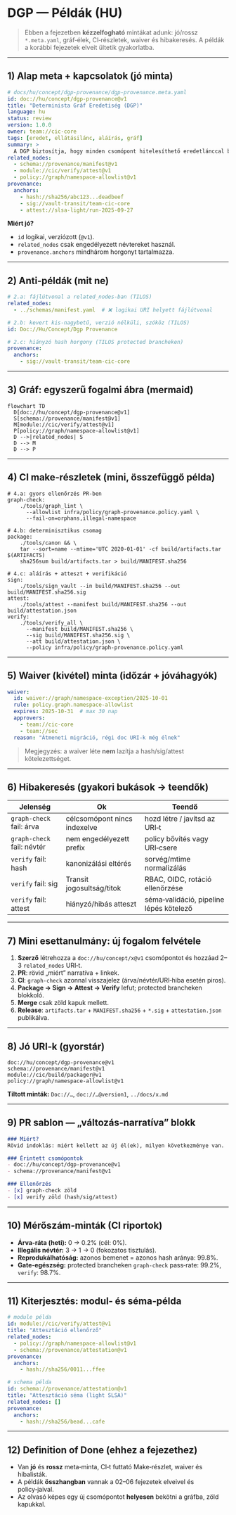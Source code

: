 # DGP — Példák (HU)

> Ebben a fejezetben **kézzelfogható** mintákat adunk: jó/rossz `*.meta.yaml`, gráf‑élek, CI‑részletek, waiver és hibakeresés. A példák a korábbi fejezetek elveit ültetik gyakorlatba.

---

## 1) Alap meta + kapcsolatok (jó minta)

```yaml
# docs/hu/concept/dgp-provenance/dgp-provenance.meta.yaml
id: doc://hu/concept/dgp-provenance@v1
title: "Determinista Gráf Eredetiség (DGP)"
language: hu
status: review
version: 1.0.0
owner: team://cic-core
tags: [eredet, ellátásilánc, aláírás, gráf]
summary: >
  A DGP biztosítja, hogy minden csomópont hitelesíthető eredetlánccal bírjon.
related_nodes:
  - schema://provenance/manifest@v1
  - module://cic/verify/attest@v1
  - policy://graph/namespace-allowlist@v1
provenance:
  anchors:
    - hash://sha256/abc123...deadbeef
    - sig://vault-transit/team-cic-core
    - attest://slsa-light/run-2025-09-27
```

**Miért jó?**

* `id` logikai, verziózott (`@v1`).
* `related_nodes` csak engedélyezett névtereket használ.
* `provenance.anchors` mindhárom horgonyt tartalmazza.

---

## 2) Anti‑példák (mit **ne**)

```yaml
# 2.a: fájlútvonal a related_nodes-ban (TILOS)
related_nodes:
  - ../schemas/manifest.yaml  # ❌ logikai URI helyett fájlútvonal
```

```yaml
# 2.b: kevert kis‑nagybetű, verzió nélküli, szóköz (TILOS)
id: Doc://Hu/Concept/Dgp Provenance
```

```yaml
# 2.c: hiányzó hash horgony (TILOS protected brancheken)
provenance:
  anchors:
    - sig://vault-transit/team-cic-core
```

---

## 3) Gráf: egyszerű fogalmi ábra (mermaid)

```mermaid
flowchart TD
  D[doc://hu/concept/dgp-provenance@v1]
  S[schema://provenance/manifest@v1]
  M[module://cic/verify/attest@v1]
  P[policy://graph/namespace-allowlist@v1]
  D -->|related_nodes| S
  D --> M
  D --> P
```

---

## 4) CI make‑részletek (mini, összefüggő példa)

```make
# 4.a: gyors ellenőrzés PR-ben
graph-check:
	./tools/graph_lint \
	  --allowlist infra/policy/graph-provenance.policy.yaml \
	  --fail-on=orphans,illegal-namespace

# 4.b: determinisztikus csomag
package:
	./tools/canon && \
	tar --sort=name --mtime='UTC 2020-01-01' -cf build/artifacts.tar $(ARTIFACTS)
	sha256sum build/artifacts.tar > build/MANIFEST.sha256

# 4.c: aláírás + atteszt + verifikáció
sign:
	./tools/sign_vault --in build/MANIFEST.sha256 --out build/MANIFEST.sha256.sig
attest:
	./tools/attest --manifest build/MANIFEST.sha256 --out build/attestation.json
verify:
	./tools/verify_all \
	  --manifest build/MANIFEST.sha256 \
	  --sig build/MANIFEST.sha256.sig \
	  --att build/attestation.json \
	  --policy infra/policy/graph-provenance.policy.yaml
```

---

## 5) Waiver (kivétel) minta (időzár + jóváhagyók)

```yaml
waiver:
  id: waiver://graph/namespace-exception/2025-10-01
  rule: policy.graph.namespace-allowlist
  expires: 2025-10-31  # max 30 nap
  approvers:
    - team://cic-core
    - team://sec
  reason: "Átmeneti migráció, régi doc URI-k még élnek"
```

> Megjegyzés: a waiver léte **nem** lazítja a hash/sig/attest kötelezettséget.

---

## 6) Hibakeresés (gyakori bukások → teendők)

| Jelenség                   | Ok                           | Teendő                                  |
| -------------------------- | ---------------------------- | --------------------------------------- |
| `graph-check` fail: árva   | célcsomópont nincs indexelve | hozd létre / javítsd az URI‑t           |
| `graph-check` fail: névtér | nem engedélyezett prefix     | policy bővítés vagy URI‑csere           |
| `verify` fail: hash        | kanonizálási eltérés         | sorvég/mtime normalizálás               |
| `verify` fail: sig         | Transit jogosultság/titok    | RBAC, OIDC, rotáció ellenőrzése         |
| `verify` fail: attest      | hiányzó/hibás atteszt        | séma‑validáció, pipeline lépés kötelező |

---

## 7) Mini esettanulmány: új fogalom felvétele

1. **Szerző** létrehozza a `doc://hu/concept/x@v1` csomópontot és hozzáad 2–3 `related_nodes` URI‑t.
2. **PR**: rövid „miért” narratíva + linkek.
3. **CI**: `graph-check` azonnal visszajelez (árva/névtér/URI‑hiba esetén piros).
4. **Package → Sign → Attest → Verify** lefut; protected brancheken blokkoló.
5. **Merge** csak zöld kapuk mellett.
6. **Release**: `artifacts.tar` + `MANIFEST.sha256` + `*.sig` + `attestation.json` publikálva.

---

## 8) Jó URI‑k (gyorstár)

```
doc://hu/concept/dgp-provenance@v1
schema://provenance/manifest@v1
module://cic/build/packager@v1
policy://graph/namespace-allowlist@v1
```

**Tiltott minták:** `Doc://…`, `doc://…@version1`, `../docs/x.md`

---

## 9) PR sablon — „változás‑narratíva” blokk

```md
### Miért?
Rövid indoklás: miért kellett az új él(ek), milyen következménye van.

### Érintett csomópontok
- doc://hu/concept/dgp-provenance@v1
- schema://provenance/manifest@v1

### Ellenőrzés
- [x] graph-check zöld
- [x] verify zöld (hash/sig/attest)
```

---

## 10) Mérőszám‑minták (CI riportok)

* **Árva‑ráta (heti):** 0 → 0.2% (cél: 0%).
* **Illegális névtér:** 3 → 1 → 0 (fokozatos tisztulás).
* **Reprodukálhatóság:** azonos bemenet = azonos hash aránya: 99.8%.
* **Gate‑egészség:** protected brancheken `graph-check` pass‑rate: 99.2%, `verify`: 98.7%.

---

## 11) Kiterjesztés: modul‑ és séma‑példa

```yaml
# module példa
id: module://cic/verify/attest@v1
title: "Attesztáció ellenőrző"
related_nodes:
  - policy://graph/namespace-allowlist@v1
  - schema://provenance/attestation@v1
provenance:
  anchors:
    - hash://sha256/0011...ffee

# schema példa
id: schema://provenance/attestation@v1
title: "Attesztáció séma (light SLSA)"
related_nodes: []
provenance:
  anchors:
    - hash://sha256/bead...cafe
```

---

## 12) Definition of Done (ehhez a fejezethez)

* Van **jó** és **rossz** meta‑minta, CI‑t futtató Make‑részlet, waiver és hibalisták.
* A példák **összhangban** vannak a 02–06 fejezetek elveivel és policy‑jaival.
* Az olvasó képes egy új csomópontot **helyesen** bekötni a gráfba, zöld kapukkal.
